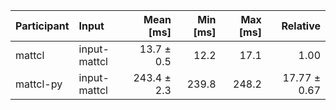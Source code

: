 | Participant | Input | Mean [ms] | Min [ms] | Max [ms] | Relative |
|:---|:---|---:|---:|---:|---:|
| mattcl | input-mattcl | 13.7 ± 0.5 | 12.2 | 17.1 | 1.00 |
| mattcl-py | input-mattcl | 243.4 ± 2.3 | 239.8 | 248.2 | 17.77 ± 0.67 |
